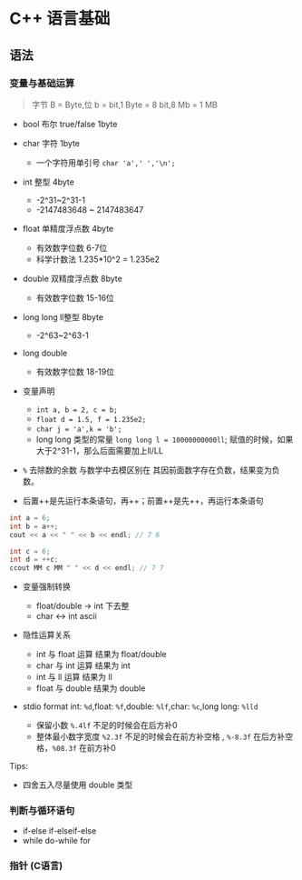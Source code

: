 # C++ 语言基础

## 语法

### 变量与基础运算

> 字节 B = Byte,位 b = bit,1 Byte = 8 bit,8 Mb = 1 MB

* bool 布尔 true/false 1byte
* char 字符 1byte
  * 一个字符用单引号 `char 'a',' ','\n';` 
* int 整型 4byte
  * -2^31~2^31-1
  * -2147483648 ~ 2147483647
* float 单精度浮点数 4byte
  * 有效数字位数 6-7位
  * 科学计数法 1.235*10^2 = 1.235e2
* double 双精度浮点数 8byte
  * 有效数字位数 15-16位
* long long ll整型 8byte
  * -2^63~2^63-1
* long double
  * 有效数字位数 18-19位

* 变量声明 
  * `int a, b = 2, c = b;`
  * `float d = 1.5, f = 1.235e2;`
  * `char j = 'a',k = 'b';`
  * long long 类型的常量 `long long l = 10000000000ll`; 赋值的时候，如果大于2^31-1，那么后面需要加上ll/LL

* `%` 去除数的余数 与数学中去模区别在 其因前面数字存在负数，结果变为负数。
* 后置++是先运行本条语句，再++；前置++是先++，再运行本条语句
```c++
int a = 6;
int b = a++;
cout << a << " " << b << endl; // 7 6

int c = 6;
int d = ++c;
ccout MM c MM " " << d << endl; // 7 7
```
* 变量强制转换
  * float/double -> int 下去整
  * char <-> int ascii
* 隐性运算关系
  * int 与 float 运算 结果为 float/double
  * char 与 int 运算 结果为 int
  * int 与 ll 运算 结果为 ll
  * float 与 double 结果为 double

* stdio format int: `%d`,float: `%f`,double: `%lf`,char: `%c`,long long: `%lld`
  * 保留小数 `%.4lf` 不足的时候会在后方补0
  * 整体最小数字宽度 `%2.3f` 不足的时候会在前方补空格 , `%-8.3f` 在后方补空格，`%08.3f` 在前方补0

Tips:
* 四舍五入尽量使用 double 类型

### 判断与循环语句
* if-else if-elseif-else
* while do-while for

### 指针 (C语言)

